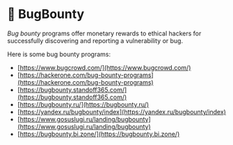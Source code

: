# 🐞 BugBounty

_Bug bounty_ programs offer monetary rewards to ethical hackers for successfully discovering and reporting a vulnerability or bug.&#x20;

Here is some bug bounty programs:

* [https://www.bugcrowd.com/](https://www.bugcrowd.com/)
* [https://hackerone.com/bug-bounty-programs](https://hackerone.com/bug-bounty-programs)
* [https://bugbounty.standoff365.com/](https://bugbounty.standoff365.com/)
* [https://bugbounty.ru/](https://bugbounty.ru/)
* [https://yandex.ru/bugbounty/index](https://yandex.ru/bugbounty/index)
* [https://www.gosuslugi.ru/landing/bugbounty](https://www.gosuslugi.ru/landing/bugbounty)
* [https://bugbounty.bi.zone/](https://bugbounty.bi.zone/)
